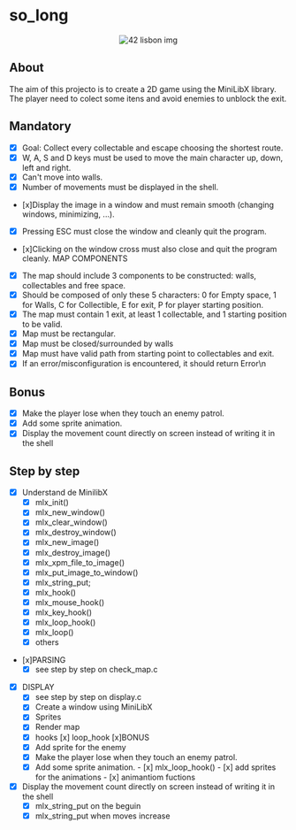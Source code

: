 # so_long
<div align = "center">

<img src = "https://www.vangproperties.com/media/3830/42lisboa.jpg?preset=imageWithTextInsideText" alt = "42 lisbon img">

</div>

## About
The aim of this projecto is to create a 2D game using the MiniLibX library. The player need to colect some itens and avoid enemies to unblock the exit.

## Mandatory
- [x] Goal: Collect every collectable and escape choosing the shortest route.
- [x] W, A, S and D keys must be used to move the main character up, down, left and right.
- [x] Can't move into walls.
- [x] Number of movements must be displayed in the shell.
 - [x]Display the image in a window and must remain smooth (changing windows, minimizing, ...).
- [x] Pressing ESC must close the window and cleanly quit the program.
 - [x]Clicking on the window cross must also close and quit the program cleanly.
MAP COMPONENTS
- [x]  The map should include 3 components to be constructed: walls, collectables and free space.
- [x] Should be composed of only these 5 characters: 0 for Empty space, 1 for Walls, C for Collectible, E for exit, P for player starting position.
- [x] The map must contain 1 exit, at least 1 collectable, and 1 starting position to be valid.
 - [x] Map must be rectangular.
- [x] Map must be closed/surrounded by walls
- [x] Map must have valid path from starting point to collectables and exit.
- [x]  If an error/misconfiguration is encountered, it should return Error\n

## Bonus 
- [x] Make the player lose when they touch an enemy patrol.
- [x]	Add some sprite animation.
- [x] Display the movement count directly on screen instead of writing it in the shell

## Step by step
- [x] Understand de MinilibX
	- [x] mlx_init()
	- [x] mlx_new_window()
	- [x] mlx_clear_window()
	- [x] mlx_destroy_window()
	- [x] mlx_new_image()
	- [x] mlx_destroy_image()
	- [x] mlx_xpm_file_to_image()
	- [x] mlx_put_image_to_window()
	- [x] mlx_string_put;
	- [x] mlx_hook()
	- [x] mlx_mouse_hook()
	- [x] mlx_key_hook()
	- [x] mlx_loop_hook()
    - [x] mlx_loop()
    - [x] others
- [x]PARSING
    - [x] see step by step on check_map.c
- [x] DISPLAY
    - [x] see step by step on display.c
    - [x] Create a window using MiniLibX
	- [x] Sprites 
	- [x] Render map
	- [x] hooks
[x] loop_hook
[x]BONUS
    - [x] Add sprite for the enemy
	- [x] Make the player lose when they touch an enemy patrol.
    - [x] Add some sprite animation.
            - [x] mlx_loop_hook()
                - [x] add sprites for the animations
                - [x] animantiom fuctions
- [x] Display the movement count directly on screen instead of writing it in the shell
    - [x] mlx_string_put on the beguin
    - [x] mlx_string_put when moves increase